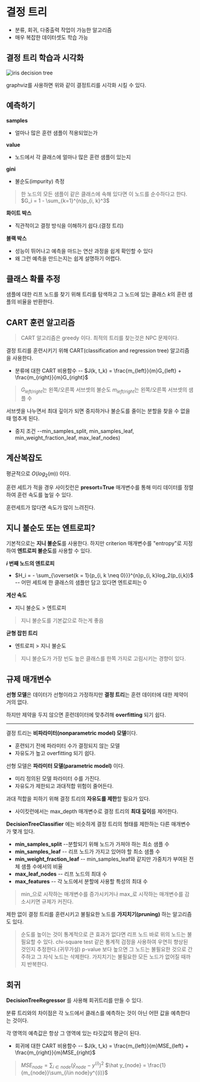 # 결정 트리

- 분류, 회귀, 다중출력 작업이 가능한 알고리즘
- 매우 복잡한 데이터셋도 학습 가능

## 결정 트리 학습과 시각화

![iris decision tree](https://2bhapby.github.io/images/iris_decision_tree.PNG)

graphviz를 사용하면 위와 같이 결정트리를 시각화 시킬 수 있다.

## 예측하기

**samples**
- 얼마나 많은 훈련 샘플이 적용되었는가

**value**
- 노드에서 각 클래스에 얼마나 많은 훈련 샘플이 있는지

**gini**
- 불순도(impurity) 측정
> 한 노드의 모든 샘플이 같은 클래스에 속해 있다면 이 노드를 순수하다고 한다.
> $G_i = 1 - \sum_{k=1}^{n}p_{i, k}^3$

**화이트 박스**
- 직관적이고 결정 방식을 이해하기 쉽다.(결정 트리)

**블랙 박스**
- 성능이 뛰어나고 예측을 마드는 연산 과정을 쉽게 확인할 수 있다
- 왜 그런 예측을 만드는지는 쉽게 설명하기 어렵다.

## 클래스 확률 추정

샘플에 대한 리프 노드를 찾기 위해 트리를 탐색하고 그 노드에 있는 클래스 $k$의 훈련 샘플의 비율을 반환한다.

## CART 훈련 알고리즘

> CART 알고리즘은 greedy 이다.
> 최적의 트리를 찾는것은 NPC 문제이다.

결정 트리를 훈련시키기 위해 CART(classification and regression tree) 알고리즘을 사용한다.

- 분류에 대한 CART 비용함수
-- $J(k, t_k) = \frac{m_{left}}{m}G_{left} + \frac{m_{right}}{m}G_{right}$
>$G_{left/right}$는 왼쪽/오른쪽 서브셋의 불순도
>$m_{left/right}$는 왼쪽/오른쪽 서브셋의 샘플 수

서브셋을 나누면서 최대 깊이가 되면 중지하거나 불순도를 줄이는 분할을 찾을 수 없을 때 멈추게 된다.
- 중지 조건
--min_samples_split, min_samples_leaf, min_weight_fraction_leaf, max_leaf_nodes)

## 계산복잡도

평균적으로 $O(log_2(m))$ 이다.

훈련 세트가 적을 경우 사이킷런은 **presort=True** 매개변수를 통해 미리 데이터를 정렬하여 훈련 속도를 높일 수 있다.

훈련세트가 많다면 속도가 많이 느려진다.

## 지니 불순도 또는 엔트로피?

기본적으로는 **지니 불순도**를 사용한다. 
하지만 criterion 매개변수를 "entropy"로 지정하여 **엔트로피 불순도**를 사용할 수 있다.

**$i$ 번째 노드의 엔트로피**
- $H_i = - \sum_{\overset{k = 1}{p_{i, k \neq 0}}}^{n}p_{i, k}log_2(p_{i,k})$
-- 어떤 세트에 한 클래스의 샘플만 담고 있다면 엔트로피는 0

**계산 속도**
- 지니 불순도 > 엔트로피
> 지니 불순도를 기본값으로 하는게 좋음
> 
**균형 잡힌 트리**
- 엔트로피 > 지니 불순도
>지니 불순도가 가장 빈도 높은 클래스를 한쪽 가지로 고림시키는 경향이 있다.

## 규제 매개변수

**선형 모델**은 데이터가 선형이라고 가정하지만 **결정 트리**는 훈련 데이터에 대한 제약이 거의 없다.

하지만 제약을 두지 않으면 훈련데이터에 맞추려해 **overfitting** 되기 쉽다.

---
결정 트리는 **비파라미터(nonparametric model) 모델**이다.
- 훈련되기 전에 파라미터 수가 결정되지 않는 모델
- 자유도가 높고 overfitting 되기 쉽다.

선형 모델은 **파라미터 모델(parametric model)** 이다.
- 미리 정의된 모델 파라미터 수를 가진다.
- 자유도가 제한되고 과대적합 위험이 줄어든다.

과대 적합을 피하기 위해 결정 트리의 **자유도를 제한**할 필요가 있다.

- 사이킷런에서는 max_depth 매개변수로 결정 트리의 **최대 깊이**를 제어한다.

**DecisionTreeClassifier** 에는 비슷하게 결정 트리의 형태를 제한하는 다른 매개변수가 몇개 있다.
- **min_samples_split**
--분할되기 위해 노드가 가져야 하는 최소 샘플 수
- **min_samples_leaf**
-- 리프 노드가 가지고 있어야 할 최소 샘플 수
- **min_weight_fraction_leaf**
-- min_samples_leaf와 같지만 가중치가 부여된 전체 샘플 수에서의 비율
- **max_leaf_nodes**
-- 리프 노드의 최대 수
- **max_features**
-- 각 노드에서 분할에 사용할 특성의 최대 수
>min_으로 시작하는 매개변수를 증가시키거나 max_로 시작하는 매개변수를 감소시키면 규제가 커진다.

제한 없이 결정 트리를 훈련시키고 불필요한 노드를 **가지치기(pruning)** 하는 알고리즘도 있다.

>순도를 높이는 것이 통계적으로 큰 효과가 없다면 리프 노드 바로 위의 노드는 불필요할 수 있다.
chi-square test 같은 통계적 검정을 사용하여 우연히 향상된 것인지 추정한다.(귀무가설)
p-value 보다 높으면 그 노드는 불필요한 것으로 간주하고 그 자식 노드는 삭제한다.
가지치기는 불필요한 모든 노드가 없어질 때까지 반복한다.

## 회귀

**DecisionTreeRegressor** 를 사용해 회귀트리를 만들 수 있다.

분류 트리와의 차이점은 각 노드에서 클래스를 예측하는 것이 아닌 어떤 값을 예측한다는 것이다.

각 영역의 예측값은 항상 그 영역에 있는 타깃값의 평균이 된다.

- 회귀에 대한 CART 비용함수
-- $J(k, t_k) = \frac{m_{left}}{m}MSE_{left} + \frac{m_{right}}{m}MSE_{right}$
> $MSE_{node} = \sum_{i\in node} (\hat y_{node}-y^{(i)})^2$
> $\hat y_{node} = \frac{1}{m_{node}}\sum_{i\in node}y^{(i)}$



<!--stackedit_data:
eyJoaXN0b3J5IjpbODQxNjIxOTEzLDEyNzU2NzcxMzUsMTE0NT
Y0NTc2NiwzNjU4NTE3MDEsMTc4MzIyNjkxNiwtMTE1MTg3NzE0
OCwyMDI5MDc2NTI2LC01MzY0NDAwMzUsLTIwODg3NDY2MTJdfQ
==
-->